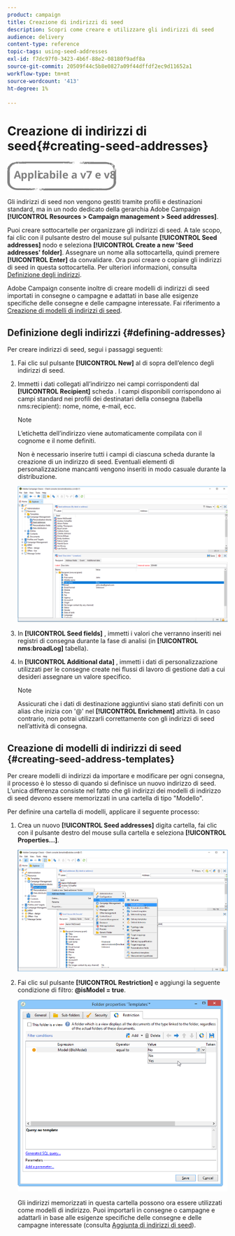 ```yaml
---
product: campaign
title: Creazione di indirizzi di seed
description: Scopri come creare e utilizzare gli indirizzi di seed
audience: delivery
content-type: reference
topic-tags: using-seed-addresses
exl-id: f7dc97f0-3423-4b6f-88e2-08180f9adf8a
source-git-commit: 20509f44c5b8e0827a09f44dffdf2ec9d11652a1
workflow-type: tm+mt
source-wordcount: '413'
ht-degree: 1%

---
```


# Creazione di indirizzi di seed{#creating-seed-addresses}

![](../../assets/common.svg)

Gli indirizzi di seed non vengono gestiti tramite profili e destinazioni standard, ma in un nodo dedicato della gerarchia Adobe Campaign **[!UICONTROL Resources > Campaign management > Seed addresses]**.

Puoi creare sottocartelle per organizzare gli indirizzi di seed. A tale scopo, fai clic con il pulsante destro del mouse sul pulsante **[!UICONTROL Seed addresses]** nodo e seleziona **[!UICONTROL Create a new 'Seed addresses' folder]**. Assegnare un nome alla sottocartella, quindi premere **[!UICONTROL Enter]** da convalidare. Ora puoi creare o copiare gli indirizzi di seed in questa sottocartella. Per ulteriori informazioni, consulta [Definizione degli indirizzi](#defining-addresses).

Adobe Campaign consente inoltre di creare modelli di indirizzi di seed importati in consegne o campagne e adattati in base alle esigenze specifiche delle consegne e delle campagne interessate. Fai riferimento a [Creazione di modelli di indirizzi di seed](#creating-seed-address-templates).

## Definizione degli indirizzi {#defining-addresses}

Per creare indirizzi di seed, segui i passaggi seguenti:

1. Fai clic sul pulsante **[!UICONTROL New]** al di sopra dell’elenco degli indirizzi di seed.
1. Immetti i dati collegati all’indirizzo nei campi corrispondenti dal **[!UICONTROL Recipient]** scheda . I campi disponibili corrispondono ai campi standard nei profili dei destinatari della consegna (tabella nms:recipient): nome, nome, e-mail, ecc.

   >[!NOTE]
   >
   >L’etichetta dell’indirizzo viene automaticamente compilata con il cognome e il nome definiti.
   >
   >Non è necessario inserire tutti i campi di ciascuna scheda durante la creazione di un indirizzo di seed. Eventuali elementi di personalizzazione mancanti vengono inseriti in modo casuale durante la distribuzione.

   ![](assets/s_ncs_user_seedlist_new_address.png)

1. In **[!UICONTROL Seed fields]** , immetti i valori che verranno inseriti nei registri di consegna durante la fase di analisi (in **[!UICONTROL nms:broadLog]** tabella).

1. In **[!UICONTROL Additional data]** , immetti i dati di personalizzazione utilizzati per le consegne create nei flussi di lavoro di gestione dati a cui desideri assegnare un valore specifico.

   >[!NOTE]
   >
   >Assicurati che i dati di destinazione aggiuntivi siano stati definiti con un alias che inizia con &#39;@&#39; nel **[!UICONTROL Enrichment]** attività. In caso contrario, non potrai utilizzarli correttamente con gli indirizzi di seed nell’attività di consegna.

## Creazione di modelli di indirizzi di seed {#creating-seed-address-templates}

Per creare modelli di indirizzi da importare e modificare per ogni consegna, il processo è lo stesso di quando si definisce un nuovo indirizzo di seed. L’unica differenza consiste nel fatto che gli indirizzi dei modelli di indirizzo di seed devono essere memorizzati in una cartella di tipo &quot;Modello&quot;.

Per definire una cartella di modelli, applicare il seguente processo:

1. Crea un nuovo **[!UICONTROL Seed addresses]** digita cartella, fai clic con il pulsante destro del mouse sulla cartella e seleziona **[!UICONTROL Properties...]**.

   ![](assets/s_ncs_user_seedlist_template_folder.png)

1. Fai clic sul pulsante **[!UICONTROL Restriction]** e aggiungi la seguente condizione di filtro: **@isModel = true**.

   ![](assets/s_ncs_user_seedlist_folder_is_model.png)

   Gli indirizzi memorizzati in questa cartella possono ora essere utilizzati come modelli di indirizzo. Puoi importarli in consegne o campagne e adattarli in base alle esigenze specifiche delle consegne e delle campagne interessate (consulta [Aggiunta di indirizzi di seed](adding-seed-addresses.md)).
